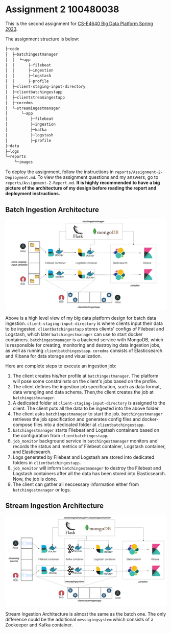 # Assignment 2  100480038

This is the second assignment for [CS-E4640 Big Data Platform Spring 2023](https://version.aalto.fi/gitlab/bigdataplatforms/cs-e4640/-/blob/master/schedule.md).

The assignment structure is below:

```bash
├─code
│  ├─batchingestmanager
│  │  └─app
│  │      ├─filebeat
│  │      ├─ingestion
│  │      ├─logstash
│  │      ├─profile
│  ├─client-staging-input-directory
│  ├─clientbatchingestapp
│  ├─clientstreamingestapp
│  ├─coredms
│  └─streamingestmanager
│      └─app
│          ├─filebeat
│          ├─ingestion
│          ├─kafka
│          ├─logstash
│          ├─profile
├─data
├─logs
└─reports
    └─images
```

To deploy the assignment, follow the instructions in `reports/Assignment-2-Deployment.md`.
To view the assignment questions and my answers, go to `reports/Assignment-2-Report.md`.
**It is highly recommended to have a big picture of the architecture of my design before reading the report and deployment instructions.**

## Batch Ingestion Architecture

![batch-architecture](./reports/images/batch-architecture.png "batch-architecture")

Above is a high level view of my big data platform design for batch data ingestion. `client-staging-input-directory` is where clients input their data to be ingested. `clientbatchingestapp` stores clients' configs of Filebeat and Logstash, which later `batchingestmanager` can use to start docker containers. `batchingestmanager` is a backend service with MongoDB, which is responsible for creating, monitoring and destroying data ingestion jobs, as well as running `clientbatchingestapp`. `coredms` consists of Elasticsearch and Kibana for data storage and visualization.

Here are complete steps to execute an ingestion job:
1. The client creates his/her profile at `batchingestmanager`. The platform will pose some constrainsts on the client's jobs based on the profile.
2. The client defines the ingestion job specification, such as data format, data wrangling and data schema. Then,the client creates the job at `batchingestmanager`.
3. A dedicated folder at `client-staging-input-directory` is assigned to the client. The client puts all the data to be ingested into the above folder.
4. The client asks `batchingestmanager` to start the job. `batchingestmanager` retrieves the job specification and generates config files and docker-compose files into a dedicated folder at `clientbatchingestapp`.
5. `batchingestmanager` starts Filebeat and Logstash containers based on the configuration from `clientbatchingestapp`.
6. `job_monitor` background service in `batchingestmanager` monitors and records the status and metrics of Filebeat container, Logstash container, and Elasticsearch.
7. Logs generated by Filebeat and Logstash are stored into dedicated folders in `clientbatchingestapp`.
8. `job_monitor` will inform `batchingestmanager` to destroy the Filebeat and Logstash containers after all the data has been stored into Elasticsearch. Now, the job is done.
9. The client can gather all neccessary information either from `batchingestmanager` or logs.


## Stream Ingestion Architecture

![stream-architecture](./reports/images/stream-architecture.png "stream-architecture")

Stream Ingestion Architecture is almost the same as the batch one. The only difference could be the additional `messagingsystem` which consists of a Zookeeper and Kafka container.